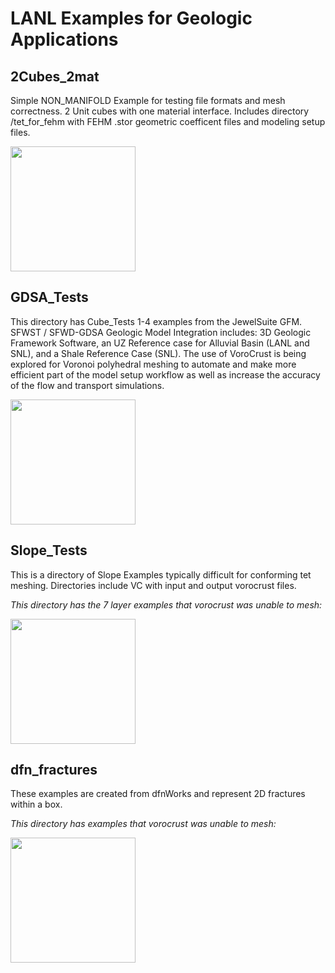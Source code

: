 # LANL Examples for Geologic Applications


## 2Cubes_2mat 

Simple NON_MANIFOLD Example for testing file formats and mesh correctness.
2 Unit cubes with one material interface.
Includes directory /tet_for_fehm with FEHM .stor geometric coefficent files and modeling setup files.

<img width="200" src="https://github.com/lanl/vorocrust/blob/master/examples_lanl/2Cubes_2mat/images/vc_cubes_surf_mesh_clip.png">


## GDSA_Tests 

This directory has Cube_Tests 1-4 examples from the JewelSuite GFM.
SFWST / SFWD-GDSA Geologic Model Integration  includes: 3D Geologic Framework Software, an UZ Reference case for Alluvial Basin (LANL and SNL), and a Shale Reference Case (SNL). The use of VoroCrust is being explored for Voronoi polyhedral meshing to automate and make more efficient part of the model setup workflow as well as increase the accuracy of the flow and transport simulations. 

<img width="200" src="https://github.com/lanl/vorocrust/blob/master/examples_lanl/GDSA_Tests/Cube_Test04/images/T4_vorocrust_surfmesh_R2_clip.png">


## Slope_Tests 

This is a directory of Slope Examples typically difficult for conforming tet meshing.
Directories include VC with input and output vorocrust files. 


*This directory has the 7 layer examples that vorocrust was unable to mesh:*

<img width="200" src="https://github.com/lanl/vorocrust/blob/master/examples_lanl/Slope_Tests/tet_incline/images/vc_surf_p02.png">



## dfn_fractures

These examples are created from dfnWorks and represent 2D fractures within a box.


*This directory has examples that vorocrust was unable to mesh:*

<img width="200" src="https://github.com/lanl/vorocrust/blob/master/examples_lanl/dfn_fractures/images/tri_surf_1_frac_hang_c.png">


